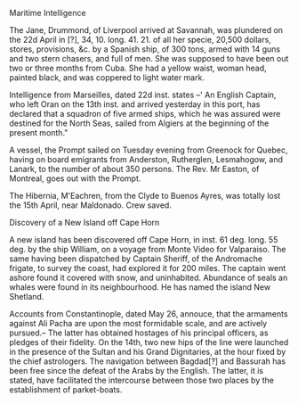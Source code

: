 Maritime IntelligenceThe Jane, Drummond, of Liverpool arrived at Savannah, was plundered on the
                    22d April in [?], 34, 10. long. 41. 21. of all her specie, 20,500 dollars,
                    stores, provisions, &c. by a Spanish ship, of 300 tons, armed with
                    14 guns and two stern chasers, and full of men. She was supposed to have
                    been out two or three months from Cuba. She had a yellow waist, woman
                    head, painted black, and was coppered to light water mark.Intelligence from Marseilles, dated 22d inst. states –' An English
                    Captain, who left Oran on the 13th inst. and arrived yesterday in this
                    port, has declared that a squadron of five armed ships, which he was assured were destined for the North Seas, sailed from Algiers
                    at the beginning of the present month."A vessel, the Prompt sailed on Tuesday evening from Greenock for Quebec,
                    having on board emigrants from Anderston, Rutherglen, Lesmahogow, and Lanark, to the number of about 350 persons. The Rev. Mr
                    Easton, of Montreal, goes out with the Prompt.The Hibernia, M'Eachren, from the Clyde to Buenos Ayres, was
                    totally lost the 15th April, near Maldonado. Crew saved.Discovery of a New Island off Cape HornA new island has been discovered off Cape Horn, in inst. 61 deg. long. 55
                    deg. by the ship William, on a voyage from Monte Video for Valparaiso. The
                    same having been dispatched by Captain Sheriff, of the Andromache frigate, to survey the coast, had explored it for 200 miles. The
                    captain went ashore found it covered with snow, and uninhabited. Abundance
                    of seals an whales were found in its neighbourhood. He has named the
                    island New Shetland.Accounts from Constantinople, dated May 26, annouce, that the
                    armaments against Ali Pacha are upon the most formidable scale, and are
                    actively pursued.– The latter has obtained hostages of his principal
                        officers, as pledges of their fidelity. On the 14th, two
                    new hips of the line were launched in the presence of the Sultan and
                    his Grand Dignitaries, at the hour fixed by the chief astrologers. The
                    navigation between Bagdad[?] and Bassurah has been free since the defeat of
                    the Arabs by the English. The latter, it is stated, have facilitated
                    the intercourse between those two places by the establishment of
                    parket-boats.